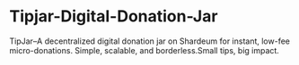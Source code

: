 # Tipjar-Digital-Donation-Jar
TipJar–A decentralized digital donation jar on Shardeum for instant, low-fee micro-donations. Simple, scalable, and borderless.Small tips, big impact.
